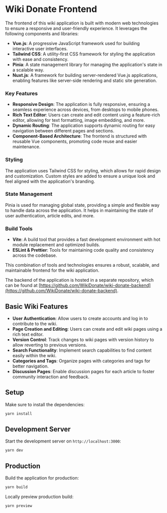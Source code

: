 # Wiki Donate Frontend

The frontend of this wiki application is built with modern web technologies to ensure a responsive and user-friendly experience. It leverages the following components and libraries:

-   **Vue.js**: A progressive JavaScript framework used for building interactive user interfaces.
-   **Tailwind CSS**: A utility-first CSS framework for styling the application with ease and consistency.
-   **Pinia**: A state management library for managing the application's state in a scalable way.
-   **Nuxt.js**: A framework for building server-rendered Vue.js applications, enabling features like server-side rendering and static site generation.

### Key Features

-   **Responsive Design**: The application is fully responsive, ensuring a seamless experience across devices, from desktops to mobile phones.
-   **Rich Text Editor**: Users can create and edit content using a feature-rich editor, allowing for text formatting, image embedding, and more.
-   **Dynamic Routing**: The application supports dynamic routing for easy navigation between different pages and sections.
-   **Component-Based Architecture**: The frontend is structured with reusable Vue components, promoting code reuse and easier maintenance.

### Styling

The application uses Tailwind CSS for styling, which allows for rapid design and customization. Custom styles are added to ensure a unique look and feel aligned with the application's branding.

### State Management

Pinia is used for managing global state, providing a simple and flexible way to handle data across the application. It helps in maintaining the state of user authentication, article edits, and more.

### Build Tools

-   **Vite**: A build tool that provides a fast development environment with hot module replacement and optimized builds.
-   **ESLint & Prettier**: Tools for maintaining code quality and consistency across the codebase.

This combination of tools and technologies ensures a robust, scalable, and maintainable frontend for the wiki application.

The backend of the application is hosted in a separate repository, which can be found at [https://github.com/WikiDonate/wiki-donate-backend](https://github.com/WikiDonate/wiki-donate-backend).

## Basic Wiki Features

-   **User Authentication**: Allow users to create accounts and log in to contribute to the wiki.
-   **Page Creation and Editing**: Users can create and edit wiki pages using a rich text editor.
-   **Version Control**: Track changes to wiki pages with version history to allow reverting to previous versions.
-   **Search Functionality**: Implement search capabilities to find content easily within the wiki.
-   **Categories and Tags**: Organize pages with categories and tags for better navigation.
-   **Discussion Pages**: Enable discussion pages for each article to foster community interaction and feedback.

## Setup

Make sure to install the dependencies:

```bash
yarn install
```

## Development Server

Start the development server on `http://localhost:3000`:

```bash
yarn dev
```

## Production

Build the application for production:

```bash
yarn build

```

Locally preview production build:

```bash
yarn preview
```
